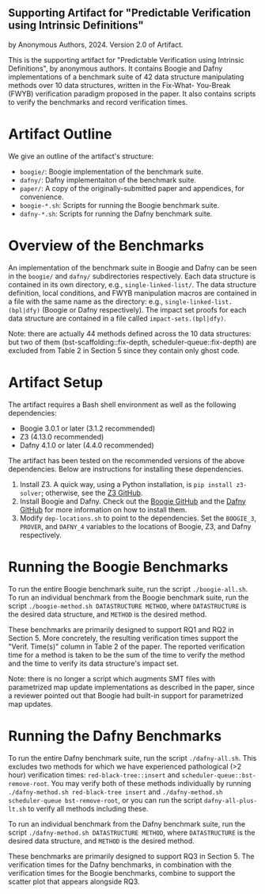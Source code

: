 ## Supporting Artifact for "Predictable Verification using Intrinsic Definitions"
by Anonymous Authors, 2024. Version 2.0 of Artifact.

This is the supporting artifact for "Predictable Verification using Intrinsic Definitions",
by anonymous authors. It contains Boogie and Dafny implementations of a benchmark suite of 
42 data structure manipulating methods over 10 data structures, written in the Fix-What-
You-Break (FWYB) verification paradigm proposed in the paper. It also contains scripts to
verify the benchmarks and record verification times.

# Artifact Outline
We give an outline of the artifact's structure:
- `boogie/`: Boogie implementation of the benchmark suite.
- `dafny/`: Dafny implementaiton of the benchmark suite.
- `paper/`: A copy of the originally-submitted paper and appendices, for convenience.
- `boogie-*.sh`: Scripts for running the Boogie benchmark suite.
- `dafny-*.sh`: Scripts for running the Dafny benchmark suite.

# Overview of the Benchmarks
An implementation of the benchmark suite in Boogie and Dafny can be seen in the `boogie/`
and `dafny/` subdirectories respectively. Each data structure is contained in its own
directory, e.g., `single-linked-list/`. The data structure definition, local conditions,
and FWYB manipulation macros are contained in a file with the same name as the directory:
e.g., `single-linked-list.(bpl|dfy)` (Boogie or Dafny respectively). The impact set proofs 
for each data structure are contained in a file called `impact-sets.(bpl|dfy)`.

Note: there are actually 44 methods defined across the 10 data structures: but two
of them (bst-scaffolding::fix-depth, scheduler-queue::fix-depth) are excluded from Table 2 in Section
5 since they contain only ghost code.

# Artifact Setup
The artifact requires a Bash shell environment as well as the following dependencies:
- Boogie 3.0.1 or later (3.1.2 recommended)
- Z3 (4.13.0 recommended)
- Dafny 4.1.0 or later (4.4.0 recommended)

The artifact has been tested on the recommended versions of the above dependencies. Below
are instructions for installing these dependencies.
1. Install Z3. A quick way, using a Python installation,
   is `pip install z3-solver`; otherwise, see the [Z3 GitHub](https://github.com/Z3Prover/z3).
2. Install Boogie and Dafny. Check out the [Boogie GitHub](https://github.com/boogie-org/boogie)
   and the [Dafny GitHub](https://github.com/dafny-lang/dafny/tree/master) for more information
   on how to install them.
3. Modify `dep-locations.sh` to point to the dependencies. Set the `BOOGIE_3`, `PROVER`, and
   `DAFNY_4` variables to the locations of Boogie, Z3, and Dafny respectively.

# Running the Boogie Benchmarks
To run the entire Boogie benchmark suite, run the script `./boogie-all.sh`. To run an individual
benchmark from the Boogie benchmark suite, run the script `./boogie-method.sh DATASTRUCTURE METHOD`,
where `DATASTRUCTURE` is the desired data structure, and `METHOD` is the desired method.

These benchmarks are primarily designed to support RQ1 and RQ2 in Section 5. More concretely,
the resulting verification times support the "Verif. Time(s)" column in Table 2 of the paper.
The reported verification time for a method is taken to be the sum of the time to verify the method 
and the time to verify its data structure's impact set.

Note: there is no longer a script which augments SMT files with parametrized map update implementations as
described in the paper, since a reviewer pointed out that Boogie had built-in support for parametrized
map updates.

# Running the Dafny Benchmarks
To run the entire Dafny benchmark suite, run the script `./dafny-all.sh`. This excludes two methods
for which we have experienced pathological (>2 hour) verification times: `red-black-tree::insert` and
`scheduler-queue::bst-remove-root`. You may verify both of these methods individually by running
`./dafny-method.sh red-black-tree insert` and `./dafny-method.sh scheduler-queue bst-remove-root`,
or you can run the script `dafny-all-plus-lt.sh` to verify all methods including these.

To run an individual benchmark from the Dafny benchmark suite, run the script 
`./dafny-method.sh DATASTRUCTURE METHOD`, where `DATASTRUCTURE` is the desired data structure,
and `METHOD` is the desired method.

These benchmarks are primarily designed to support RQ3 in Section 5. The verification times for the
Dafny benchmarks, in combination with the verification times for the Boogie benchmarks, combine to
support the scatter plot that appears alongside RQ3.
